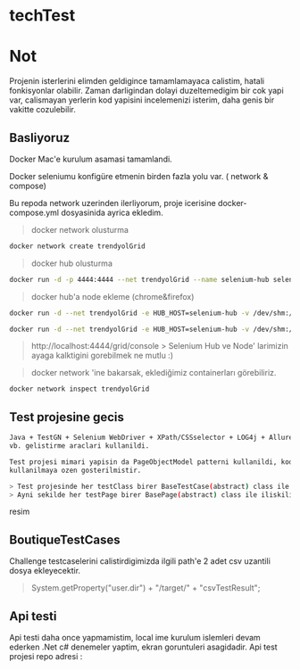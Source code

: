 # techTest
# Not

Projenin isterlerini elimden geldigince tamamlamayaca calistim, hatali fonkisyonlar olabilir. Zaman darligindan dolayi duzeltemedigim bir cok yapi var, calismayan yerlerin kod yapisini incelemenizi isterim, daha genis bir vakitte cozulebilir.

## Basliyoruz

Docker Mac'e kurulum asamasi tamamlandi.

Docker seleniumu konfigüre etmenin birden fazla yolu var. ( network & compose)

Bu repoda network uzerinden ilerliyorum, proje icerisine docker-compose.yml dosyasinida ayrica ekledim.

> docker network olusturma

```bash
docker network create trendyolGrid
```

> docker hub olusturma

```bash
docker run -d -p 4444:4444 --net trendyolGrid --name selenium-hub selenium/hub:3.11.0-dysprosium
```

> docker hub'a node ekleme (chrome&firefox)

```bash
docker run -d --net trendyolGrid -e HUB_HOST=selenium-hub -v /dev/shm:/dev/shm selenium/node-chrome:3.11.0-dysprosium
```
```bash
docker run -d --net trendyolGrid -e HUB_HOST=selenium-hub -v /dev/shm:/dev/shm selenium/node-firefox:3.11.0-dysprosium
```
> http://localhost:4444/grid/console > Selenium Hub ve Node' larimizin ayaga kalktigini gorebilmek ne mutlu :)

> docker network 'ine bakarsak, eklediğimiz containerları görebiliriz.

```bash
docker network inspect trendyolGrid
```


## Test projesine gecis

```bash
Java + TestGN + Selenium WebDriver + XPath/CSSselector + LOG4j + Allure(eklenmedi)
vb. gelistirme araclari kullanildi.

Test projesi mimari yapisin da PageObjectModel patterni kullanildi, kod yapisinda ise OOP temel ilkeleri Soyutlama(Abstraction) + Sarmalama(Encapsulation) + Çok-Şekillilik(Polymorphism) ve Miras Alma/Kalıtım(Inheritance)
kullanilmaya ozen gosterilmistir.

> Test projesinde her testClass birer BaseTestCase(abstract) class ile iliskilidir.
> Ayni sekilde her testPage birer BasePage(abstract) class ile iliskilidir.
```
resim

## BoutiqueTestCases
Challenge testcaselerini calistirdigimizda ilgili path'e 2 adet csv uzantili dosya ekleyecektir.

> System.getProperty("user.dir") + "/target/" + "csvTestResult";


## Api testi
Api testi daha once yapmamistim, local ime kurulum islemleri devam ederken .Net c# denemeler yaptim, ekran goruntuleri asagidadir. Api test projesi repo adresi : 
